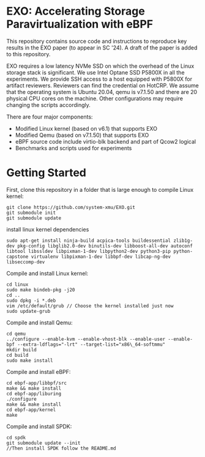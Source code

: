 # EXO: Accelerating Storage Paravirtualization with eBPF

This repository contains source code and instructions to reproduce key results in the EXO paper (to appear in SC '24). A draft of the paper is added to this repository.

EXO requires a low latency NVMe SSD on which the overhead of the Linux storage stack is significant. We use Intel Optane SSD P5800X in all the experiments. We provide SSH access to a host equipped with P5800X for artifact reviewers. Reviewers can find the credential on HotCRP. We assume that the operating system is Ubuntu 20.04, qemu is v7.1.50 and there are 20 physical CPU cores on the machine. Other configurations may require changing the scripts accordingly.

There are four major components:

* Modified Linux kernel (based on v6.1) that supports EXO
* Modified Qemu (based on v7.1.50) that supports EXO
* eBPF source code include virtio-blk backend and part of Qcow2 logical
* Benchmarks and scripts used for experiments

# Getting Started
First, clone this repository in a folder that is large enough to compile Linux kernel:
```
git clone https://github.com/system-xmu/EXO.git
git submodule init
git submodule update
```
install linux kernel dependencies
```
sudo apt-get install ninja-build acpica-tools buildessential zlib1g-dev pkg-config libglib2.0-dev binutils-dev libboost-all-dev autoconf libtool libssldev libpixman-1-dev libpython2-dev python3-pip python-capstone virtualenv libpixman-1-dev libbpf-dev libcap-ng-dev libseccomp-dev
```
Compile and install Linux kernel:
```
cd linux
sudo make bindeb-pkg -j20
cd ..
sudo dpkg -i *.deb
vim /etc/default/grub // Choose the kernel installed just now
sudo update-grub
```
Compile and install Qemu:
```
cd qemu
../configure --enable-kvm --enable-vhost-blk --enable-user --enable-bpf --extra-ldflags="-lrt" --target-list="x86\_64-softmmu"
mkdir build
cd build
sudo make install
```
Compile and install eBPF:
```
cd ebpf-app/libbpf/src
make && make install
cd ebpf-app/liburing
./configure
make && make install
cd ebpf-app/kernel
make
```
Compile and install SPDK:
```
cd spdk
git submodule update --init
//Then install SPDK follow the README.md
```
